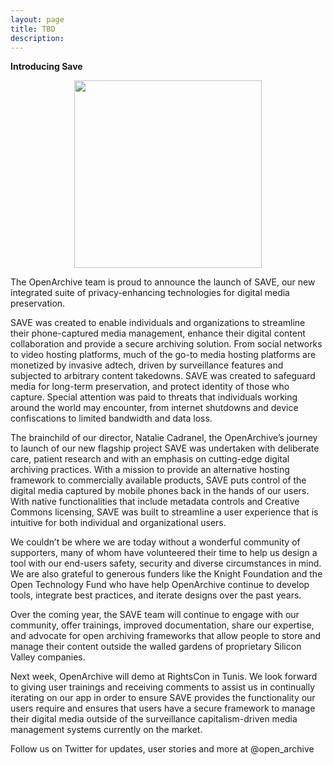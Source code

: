 ```yaml
---
layout: page
title: TBD
description: 
---
```


<b>Introducing Save</b><br>

<p><figure><center>
  <img width="300" src="https://github.com/OpenArchive/open-archive.org2019/blob/master/images/Save_Logo.png"/>
</center></figure>

<p>The OpenArchive team is proud to announce the launch of SAVE, our new integrated suite of privacy-enhancing technologies for digital media preservation. 

SAVE was created to enable individuals and organizations to streamline their phone-captured media management, enhance their digital content collaboration and provide a secure archiving solution.  From social networks to video hosting platforms, much of the go-to media hosting platforms are monetized by invasive adtech, driven by surveillance features and subjected to arbitrary content takedowns. SAVE was created to safeguard media for long-term preservation, and protect identity of those who capture. Special attention was paid to threats that individuals working around the world may encounter, from internet shutdowns and device confiscations to limited bandwidth and data loss.

The brainchild of our director, Natalie Cadranel, the OpenArchive’s journey to launch of our new flagship project SAVE was undertaken with deliberate care, patient research and with an emphasis on cutting-edge digital archiving practices. With a mission to provide an alternative hosting framework to commercially available products, SAVE puts control of the digital media captured by mobile phones back in the hands of our users. With native functionalities that include metadata controls and Creative Commons licensing, SAVE was built to streamline a user experience that is intuitive for both individual and organizational users.

We couldn’t be where we are today without a wonderful community of supporters, many of whom have volunteered their time to help us design a tool with our end-users safety, security and diverse circumstances in mind. We are also grateful to generous funders like the Knight Foundation and the Open Technology Fund who have help OpenArchive continue to develop tools, integrate best practices, and iterate designs over the past years. 

Over the coming year, the SAVE team will continue to engage with our community, offer trainings, improved documentation, share our expertise, and advocate for open archiving frameworks that allow people to store and manage their content outside the walled gardens of proprietary Silicon Valley companies.

Next week, OpenArchive will demo at  RightsCon in Tunis. We look forward to giving user trainings and receiving comments to assist us in continually iterating on our app in order to ensure SAVE provides the functionality our users require and ensures that users have a secure framework to manage their digital media outside of the surveillance capitalism-driven media management systems currently on the market.


<p>Follow us on Twitter for updates, user stories and more at @open_archive


</p>


